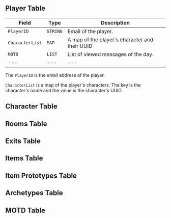 ## Player Table

| Field | Type | Description |
| --- | --- | --- |
| `PlayerID` | `STRING` | Email of the player. |
| `CharacterList` | `MAP` | A map of the player's character and their UUID |
| `MOTD` | `LIST` | List of viewed messages of the day.
| --- | --- | --- |

The `PlayerID` is the email address of the player.

`CharacterList` is a map of the player's characters. The key is the character's name and the value is the character's UUID.






## Character Table


## Rooms Table


## Exits Table


## Items Table


## Item Prototypes Table


## Archetypes Table


## MOTD Table


